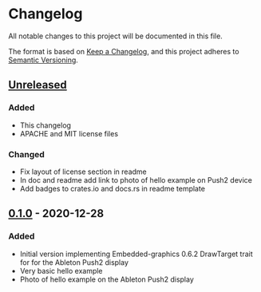 # Changelog

All notable changes to this project will be documented in this file.

The format is based on [Keep a Changelog](https://keepachangelog.com/en/1.0.0/),
and this project adheres to [Semantic Versioning](https://semver.org/spec/v2.0.0.html).

## [Unreleased]

### Added

- This changelog
- APACHE and MIT license files

### Changed

- Fix layout of license section in readme
- In doc and readme add link to photo of hello example on Push2 device
- Add badges to crates.io and docs.rs in readme template

## [0.1.0] - 2020-12-28

### Added

- Initial version implementing Embedded-graphics 0.6.2 DrawTarget trait for for the Ableton Push2 display
- Very basic hello example
- Photo of hello example on the Ableton Push2 display

[unreleased]: https://github.com/mbracher/push2_display/compare/0.1.0...HEAD
[0.1.0]: https://github.com/mbracher/push2_display/releases/tag/0.1.0